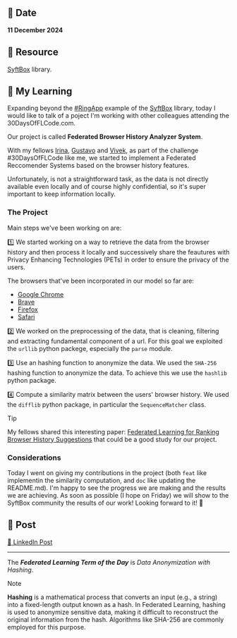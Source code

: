 ## 📅 Date
**11 December 2024**

## 📰 Resource
[SyftBox](https://syftbox-documentation.openmined.org/) library.


## 🔖 My Learning
Expanding beyond the [#RingApp](../day10/day10.md) example of the [SyftBox](https://syftbox-documentation.openmined.org/) library, today I would like to talk of a poject I'm working with other colleagues attending the 30DaysOfFLCode.com.

Our project is called **Federated Browser History Analyzer System**.

With my fellows [Irina](https://github.com/IrinaMBejan), [Gustavo](https://github.com/gubertoli) and [Vivek](https://github.com/VivekSil), as part of the challenge #30DaysOfFLCode like me, we started to implement a Federated Reccomender Systems based on the browser history features. 

Unfortunately, is not a straightforward task, as the data is not directly available even locally and of course highly confidential, so it's super important to keep information locally. 

### The Project
Main steps we've been working on are:

1️⃣ We started working on a way to retrieve the data from the browser history and then process it locally and successively share the feautures with Privacy Enhancing Technologies (PETs) in order to ensure the privacy of the users.

The browsers that've been incorporated in our model so far are: 
  - [Google Chrome](https://www.linkedin.com/company/google-chrome/)
  - [Brave](https://www.linkedin.com/company/brave-software/)
  - [Firefox](https://www.linkedin.com/products/mozilla-corporation-firefox-desktop-mobile-enterprise/)
  - [Safari](https://www.linkedin.com/company/apple/)

2️⃣ We worked on the preprocessing of the data, that is cleaning, filtering and extracting fundamental component of a url. For this goal we exploited the `urllib` python packege, especially the `parse` module.

3️⃣ Use an hashing function to anonymize the data. We used the `SHA-256` hashing function to anonymize the data. To achieve this we use the `hashlib` python package.

4️⃣ Compute a similarity matrix between the users' browser history. We used the `difflib` python package, in particular the `SequenceMatcher` class.

> [!TIP]
> My fellows shared this interesting paper: [Federated Learning for Ranking Browser History Suggestions](https://arxiv.org/pdf/1911.11807) that could be a good study for our project.

### Considerations
Today I went on giving my contributions in the project (both `feat` like implementin the similarity computation, and `doc` like updating the README.md).
I'm happy to see the progress we are making and the results we are achieving.
As soon as possible (I hope on Friday) we will show to the SyftBox community the results of our work!
Looking forward to it! 🚀

## 📮 Post 

[📘 LinkedIn Post](https://www.linkedin.com/posts/giuliagualtieri_30daysofflcode-activity-7272676912852840450-MXsL?utm_source=share&utm_medium=member_desktop)

------
The _**Federated Learning Term of the Day**_ is *Data Anonymization with Hashing*.
> [!NOTE]
> **Hashing** is a mathematical process that converts an input (e.g., a string) into a fixed-length output known as a hash. In Federated Learning, hashing is used to anonymize sensitive data, making it difficult to reconstruct the original information from the hash. Algorithms like SHA-256 are commonly employed for this purpose.

